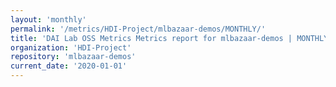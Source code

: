 ```yaml
---
layout: 'monthly'
permalink: '/metrics/HDI-Project/mlbazaar-demos/MONTHLY/'
title: 'DAI Lab OSS Metrics Metrics report for mlbazaar-demos | MONTHLY-REPORT-2020-01-01'
organization: 'HDI-Project'
repository: 'mlbazaar-demos'
current_date: '2020-01-01'
---
```


